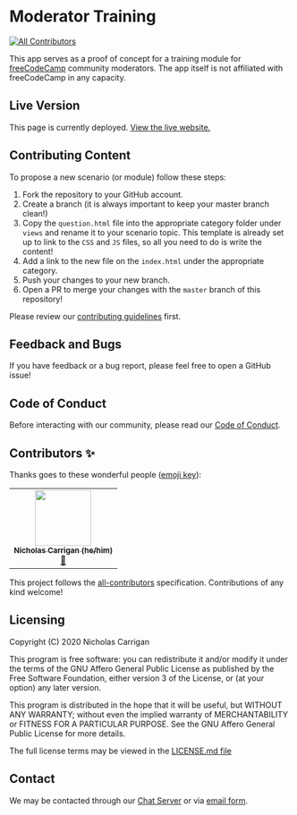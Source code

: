 # Moderator Training
<!-- ALL-CONTRIBUTORS-BADGE:START - Do not remove or modify this section -->
[![All Contributors](https://img.shields.io/badge/all_contributors-1-orange.svg?style=flat-square)](#contributors-)
<!-- ALL-CONTRIBUTORS-BADGE:END -->

This app serves as a proof of concept for a training module for [freeCodeCamp](https://freecodecamp.org) community moderators. The app itself is not affiliated with freeCodeCamp in any capacity.

## Live Version

This page is currently deployed. [View the live website.](https://www.nhcarrigan.com/moderator-training)

## Contributing Content

To propose a new scenario (or module) follow these steps:

1. Fork the repository to your GitHub account.
2. Create a branch (it is always important to keep your master branch clean!)
3. Copy the `question.html` file into the appropriate category folder under `views` and rename it to your scenario topic. This template is already set up to link to the `CSS` and `JS` files, so all you need to do is write the content!
4. Add a link to the new file on the `index.html` under the appropriate category.
5. Push your changes to your new branch.
6. Open a PR to merge your changes with the `master` branch of this repository!

Please review our [contributing guidelines](CONTRIBUTING.md) first.

## Feedback and Bugs

If you have feedback or a bug report, please feel free to open a GitHub issue!

## Code of Conduct

Before interacting with our community, please read our [Code of Conduct](CODE_OF_CONDUCT.md).

## Contributors ✨

Thanks goes to these wonderful people ([emoji key](https://allcontributors.org/docs/en/emoji-key)):

<!-- ALL-CONTRIBUTORS-LIST:START - Do not remove or modify this section -->
<!-- prettier-ignore-start -->
<!-- markdownlint-disable -->
<table>
  <tr>
    <td align="center"><a href="http://www.nhcarrigan.com"><img src="https://avatars1.githubusercontent.com/u/63889819?v=4" width="100px;" alt=""/><br /><sub><b>Nicholas Carrigan (he/him)</b></sub></a><br /><a href="#projectManagement-nhcarrigan" title="Project Management">📆</a></td>
  </tr>
</table>

<!-- markdownlint-enable -->
<!-- prettier-ignore-end -->
<!-- ALL-CONTRIBUTORS-LIST:END -->

This project follows the [all-contributors](https://github.com/all-contributors/all-contributors) specification. Contributions of any kind welcome!

## Licensing

Copyright (C) 2020 Nicholas Carrigan

This program is free software: you can redistribute it and/or modify it under the terms of the GNU Affero General Public License as published by the Free Software Foundation, either version 3 of the License, or (at your option) any later version.

This program is distributed in the hope that it will be useful, but WITHOUT ANY WARRANTY; without even the implied warranty of MERCHANTABILITY or FITNESS FOR A PARTICULAR PURPOSE.  See the GNU Affero General Public License for more details.

The full license terms may be viewed in the [LICENSE.md file](./LICENSE.md)

## Contact

We may be contacted through our [Chat Server](http://chat.nhcarrigan.com) or via [email form](https://contact.nhcarrigan.com).